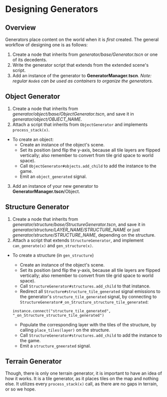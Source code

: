 # Designing Generators

## Overview

Generators place content on the world when it is *first* created. The general workflow of designing one is as follows:

1. Create a node that inherits from *generator/base/Generator.tscn* or one of its decedents.
2. Write the generator script that extends from the extended scene's script.
3. Add an instance of the generator to **GeneratorManager.tscn**. *Note: regular `Node`s can be used as containers to organize the generators.*

## Object Generator

1. Create a node that inherits from *generator/object/base/ObjectGenerator.tscn*, and save it in *generator/object/OBJECT_NAME*.
2. Attach a script that inherits from `ObjectGenerator` and implements `process_stack(x)`.
  - To create an object:
    - Create an instance of the object's scene.
    - Set its position (and flip the y-axis, because all tile layers are flipped vertically; also remember to convert from tile grid space to world space).
    - Call `ObjectGenerator#objects.add_child` to add the instance to the game.
    - Emit an `object_generated` signal.
3. Add an instance of your new generator to **GeneratorManager.tscn**/Object.

## Structure Generator

1. Create a node that inherits from *generator/structure/base/StructureGenerator.tscn*, and save it in *generator/structure/LAYER_NAME/STRUCTURE_NAME* or just *generator/structure/STRUCTURE_NAME*, depending on the structure.
2. Attach a script that extends `StructureGenerator`, and implement `can_generate(x)` and `gen_structure(x)`.
  - To create a structure (in `gen_structure`)
    - Create an instance of the object's scene.
    - Set its position (and flip the y-axis, because all tile layers are flipped vertically; also remember to convert from tile grid space to world space).
    - Call `StructureGenerator#structures.add_child` to that instance.
    - Redirect all `Structure#structure_tile_generated` signal emissions to the generator's `structure_tile_generated` signal, by connecting to `StructureGenerator#_on_Structure_structure_tile_generated`:

    ```gdscript
    instance.connect("structure_tile_generated", "_on_Structure_structure_tile_generated")
    ```

    - Populate the corresponding layer with the tiles of the structure, by calling `place_tiles(layer)` on the structure.
    - Call `StructureGenerator#structures.add_child` to add the instance to the game.
    - Emit a `structure_gneerated` signal.

## Terrain Generator

Though, there is only one terrain generator, it is important to have an idea of how it works. It is a tile generator, as it places tiles on the map and nothing else. It utilizes every `process_stack(x)` call, as there are no gaps in terrain, or so we hope.
